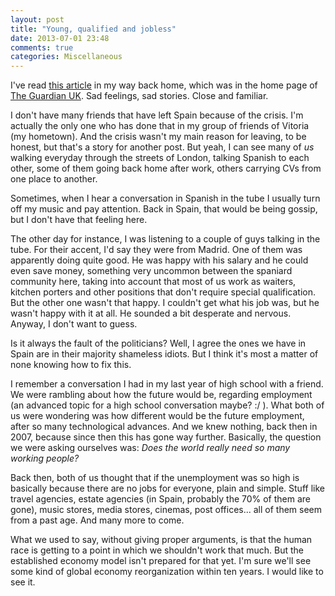 ```yaml
---
layout: post
title: "Young, qualified and jobless"
date: 2013-07-01 23:48
comments: true
categories: Miscellaneous
---
```


I've read [this article](http://www.guardian.co.uk/world/2013/jul/01/jobless-europe-young-qualified) in my way back home, which was in the home page of [The Guardian UK](http://www.guardian.co.uk/). Sad feelings, sad stories. Close and familiar.

I don't have many friends that have left Spain because of the crisis. I'm actually the only one who has done that in my group of friends of Vitoria (my hometown). And the crisis wasn't my main reason for leaving, to be honest, but that's a story for another post. But yeah, I can see many of _us_ walking everyday through the streets of London, talking Spanish to each other, some of them going back home after work, others carrying CVs from one place to another.

Sometimes, when I hear a conversation in Spanish in the tube I usually turn off my music and pay attention. Back in Spain, that would be being gossip, but I don't have that feeling here.

The other day for instance, I was listening to a couple of guys talking in the tube. For their accent, I'd say they were from Madrid. One of them was apparently doing quite good. He was happy with his salary and he could even save money, something very uncommon between the spaniard community here, taking into account that most of us work as waiters, kitchen porters and other positions that don't require special qualification. But the other one wasn't that happy. I couldn't get what his job was, but he wasn't happy with it at all. He sounded a bit desperate and nervous. Anyway, I don't want to guess.

Is it always the fault of the politicians? Well, I agree the ones we have in Spain are in their majority shameless idiots. But I think it's most a matter of none knowing how to fix this.

I remember a conversation I had in my last year of high school with a friend. We were rambling about how the future would be, regarding employment (an advanced topic for a high school conversation maybe? :/ ). What both of us were wondering was how different would be the future employment, after so many technological advances. And we knew nothing, back then in 2007, because since then this has gone way further. Basically, the question we were asking ourselves was: _Does the world really need so many working people?_

Back then, both of us thought that if the unemployment was so high is basically because there are no jobs for everyone, plain and simple. Stuff like travel agencies, estate agencies (in Spain, probably the 70% of them are gone), music stores, media stores, cinemas, post offices... all of them seem from a past age. And many more to come.

What we used to say, without giving proper arguments, is that the human race is getting to a point in which we shouldn't work that much. But the established economy model isn't prepared for that yet. I'm sure we'll see some kind of global economy reorganization within ten years. I would like to see it.